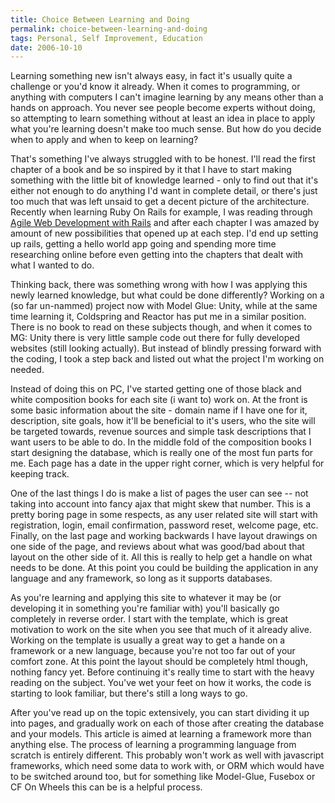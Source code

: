```yaml
---
title: Choice Between Learning and Doing
permalink: choice-between-learning-and-doing
tags: Personal, Self Improvement, Education
date: 2006-10-10
---
```


Learning something new isn't always easy, in fact it's usually quite a challenge or you'd know it already. When it comes to programming, or anything with computers I can't imagine learning by any means other than a hands on approach. You never see people become experts without doing, so attempting to learn something without at least an idea in place to apply what you're learning doesn't make too much sense. But how do you decide when to apply and when to keep on learning?

That's something I've always struggled with to be honest. I'll read the first chapter of a book and be so inspired by it that I have to start making something with the little bit of knowledge learned - only to find out that it's either not enough to do anything I'd want in complete detail, or there's just too much that was left unsaid to get a decent picture of the architecture. Recently when learning Ruby On Rails for example, I was reading through [Agile Web Development with Rails](http://www.amazon.com/Agile-Web-Development-Rails-Programmers/dp/097669400X/sr=8-1/qid=1160457267/ref=pd_bbs_1/002-8402271-3086451?ie=UTF8&amp;s=books) and after each chapter I was amazed by amount of new possibilities that opened up at each step. I'd end up setting up rails, getting a hello world app going and spending more time researching online before even getting into the chapters that dealt with what I wanted to do.

Thinking back, there was something wrong with how I was applying this newly learned knowledge, but what could be done differently? Working on a (so far un-nammed) project now with Model Glue: Unity, while at the same time learning it, Coldspring and Reactor has put me in a similar position. There is no book to read on these subjects though, and when it comes to MG: Unity there is very little sample code out there for fully developed websites (still looking actually). But instead of blindly pressing forward with the coding, I took a step back and listed out what the project I'm working on needed.

Instead of doing this on PC, I've started getting one of those black and white composition books for each site (i want to) work on. At the front is some basic information about the site - domain name if I have one for it, description, site goals, how it'll be beneficial to it's users, who the site will be targeted towards, revenue sources and simple task descriptions that I want users to be able to do. In the middle fold of the composition books I start designing the database, which is really one of the most fun parts for me. Each page has a date in the upper right corner, which is very helpful for keeping track.

One of the last things I do is make a list of pages the user can see -- not taking into account into fancy ajax that might skew that number. This is a pretty boring page in some respects, as any user related site will start with registration, login, email confirmation, password reset, welcome page, etc. Finally, on the last page and working backwards I have layout drawings on one side of the page, and reviews about what was good/bad about that layout on the other side of it. All this is really to help get a handle on what needs to be done. At this point you could be building the application in any language and any framework, so long as it supports databases.

As you're learning and applying this site to whatever it may be (or developing it in something you're familiar with) you'll basically go completely in reverse order. I start with the template, which is great motivation to work on the site when you see that much of it already alive. Working on the template is usually a great way to get a hande on a framework or a new language, because you're not too far out of your comfort zone. At this point the layout should be completely html though, nothing fancy yet. Before continuing it's really time to start with the heavy reading on the subject. You've wet your feet on how it works, the code is starting to look familiar, but there's still a long ways to go.

After you've read up on the topic extensively, you can start dividing it up into pages, and gradually work on each of those after creating the database and your models. This article is aimed at learning a framework more than anything else. The process of learning a programming language from scratch is entirely different. This probably won't work as well with javascript frameworks, which need some data to work with, or ORM which would have to be switched around too, but for something like Model-Glue, Fusebox or CF On Wheels this can be is a helpful process.
